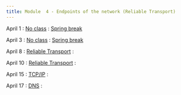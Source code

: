 ```yaml
---
title: Module  4 - Endpoints of the network (Reliable Transport)
---
```


April 1
: [No class]()
  : [Spring break]()

April 3
: [No class]()
  : [Spring break]()

April 8
: [Reliable Transport]()
  :  []()


April 10
: [Reliable Transport]()
  : []()

April 15
: [TCP/IP]()
  : []()

April 17
: [DNS]()
  : []()

